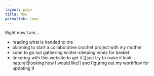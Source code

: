 ```yaml
---
layout: page
title: Now
permalink: /now
---
```


Right now I am... 
- reading what is handed to me
- planning to start a collaborative crochet project with my mother
- soon to go out gathering winter-sleeping vines for basket 
- tinkering with this website to get it [[just try to make it look natural!|looking how I would like]] and figuring out my workflow for updating it 